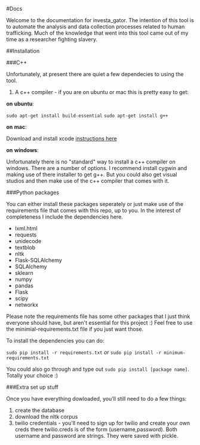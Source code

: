#Docs

Welcome to the documentation for investa_gator.  The intention of this tool is to automate the analysis and data collection processes related to human trafficking.  Much of the knowledge that went into this tool came out of my time as a researcher fighting slavery.

##Installation

###C++

Unfortunately, at present there are quiet a few dependecies to using the tool.

1) A c++ compiler - if you are on ubuntu or mac this is pretty easy to get:

__on__ __ubuntu__:

`sudo apt-get install build-essential`
`sudo apt-get install g++`

__on__ __mac__:

Download and install xcode [instructions here](https://developer.apple.com/xcode/downloads/)

__on__ __windows__:

Unfortunately there is no "standard" way to install a c++ compiler on windows.  There are a number of options.  I recommend install cygwin and making use of there installer to get g++.  But you could also get visual studios and then make use of the c++ compiler that comes with it.  

###Python packages

You can either install these packages seperately or just make use of the requirements file that comes with this repo, up to you.  In the interest of completeness I include the dependencies here.

* lxml.html
* requests
* unidecode
* textblob
* nltk
* Flask-SQLAlchemy
* SQLAlchemy
* sklearn
* numpy
* pandas
* Flask
* scipy
* networkx

Please note the requirements file has some other packages that I just think everyone should have, but aren't essential for this project :)  Feel free to use the minimial-requirements.txt file if you just want those.

To install the dependencies you can do:

`sudo pip install -r requirements.txt`  _or_ `sudo pip install -r minimum-requirements.txt`

You could also go through and type out `sudo pip install [package name]`.  Totally your choice :)

###Extra set up stuff

Once you have everything dowloaded, you'll still need to do a few things:

1) create the database
2) download the nltk corpus
3) twilio credentials - you'll need to sign up for twilio and create your own creds there
twilio.creds is of the form (username,password).  Both username and password are strings.  They were saved with pickle.  




